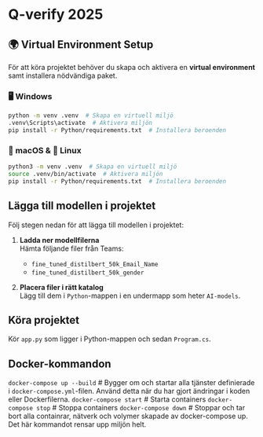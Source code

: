 # Q-verify 2025

## 🌍 Virtual Environment Setup

För att köra projektet behöver du skapa och aktivera en **virtual environment** samt installera nödvändiga paket.

### 🖥 Windows

```sh
python -m venv .venv  # Skapa en virtuell miljö
.venv\Scripts\activate  # Aktivera miljön
pip install -r Python/requirements.txt  # Installera beroenden
```

### 🍏 macOS & 🐧 Linux

```sh
python3 -m venv .venv  # Skapa en virtuell miljö
source .venv/bin/activate  # Aktivera miljön
pip install -r Python/requirements.txt  # Installera beroenden
```

## Lägga till modellen i projektet

Följ stegen nedan för att lägga till modellen i projektet:

1. **Ladda ner modellfilerna**  
   Hämta följande filer från Teams:

   - `fine_tuned_distilbert_50k_Email_Name`
   - `fine_tuned_distilbert_50k_gender`

2. **Placera filer i rätt katalog**  
   Lägg till dem i `Python`-mappen i en undermapp som heter `AI-models`.

## Köra projektet

Kör `app.py` som ligger i Python-mappen och sedan `Program.cs`.

## Docker-kommandon

`docker-compose up --build` # Bygger om och startar alla tjänster definierade i `docker-compose.yml`-filen. Använd detta när du har gjort ändringar i koden eller Dockerfilerna.
`docker-compose start` # Starta containers
`docker-compose stop` # Stoppa containers
`docker-compose down` # Stoppar och tar bort alla containrar, nätverk och volymer skapade av docker-compose up. Det här kommandot rensar upp miljön helt.
